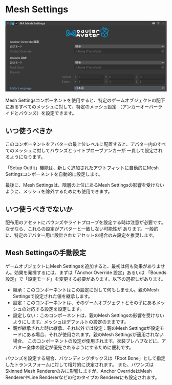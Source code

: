 ﻿# Mesh Settings

![Mesh Settings](mesh-settings.png)

Mesh Settingsコンポーネントを使用すると、特定のゲームオブジェクトの配下にあるすべてのメッシュに対して、特定のメッシュ設定
（アンカーオーバーライドとバウンズ）を設定できます。

## いつ使うべきか

このコンポーネントをアバターの最上位レベルに配置すると、アバター内のすべてのメッシュに対してバウンズとライトプローブアンカーが
一貫して設定されるようになります。

「Setup Outfit」機能は、新しく追加されたアウトフィットに自動的にMesh Settingsコンポーネントを自動的に設定します。

最後に、Mesh Settingsは、階層の上位にあるMesh Settingsの影響を受けないように、メッシュを除外するためにも使用できます。

## いつ使うべきでないか

配布用のアセットにバウンズやライトプローブを設定する時は注意が必要です。なぜなら、これらの設定がアバターと一致しない可能性が
あります。一般的に、特定のアバター用に設計されたアセットの場合のみ設定を推奨します。

## Mesh Settingsの手動設定

ゲームオブジェクトにMesh Settingsを追加すると、最初は何も効果がありません。効果を発揮するには、まずは「Anchor Override
設定」あるいは
「Bounds 設定」で「設定モード」を変更する必要があります。以下の選択しがあります。

- 継承：このコンポーネントはこの設定に対して何もしません。親のMesh Settingsで設定された値を継承します。
- 設定：このコンポーネントは、そのゲームオブジェクトとその子にあるメッシュの対応する設定を設定します。
- 設定しない：このコンポーネントは、親のMesh Settingsの影響を受けないようにします。メッシュはデフォルトの設定のままです。
- 親が継承された時は継承、それ以外では設定：親のMesh Settingsが設定モードにある場合、それが使用されます。親のMesh
  Settingsが適用されない場合、
  このコンポーネントの設定が使用されます。衣装プレハブなどに、アバター全体の設定が優先されるようにするために便利です。

バウンズを設定する場合、バウンディングボックスは「Root Bone」として指定したトランスフォームに対して相対的に決定されます。
また、バウンズはSkinned Mesh Rendererのみに影響しますが、Anchor OverrideはMesh RendererやLine Rendererなどの他のタイプの
Rendererにも設定されます。
